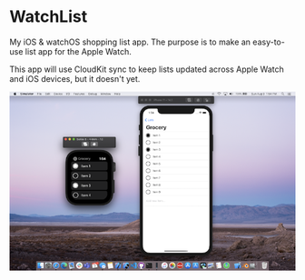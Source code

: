 # WatchList
My iOS &amp; watchOS shopping list app. The purpose is to make an easy-to-use list app for the Apple Watch.

This app will use CloudKit sync to keep lists updated across Apple Watch and iOS devices, but it doesn't yet.

![Screenshot 1](screenshot1.png)
